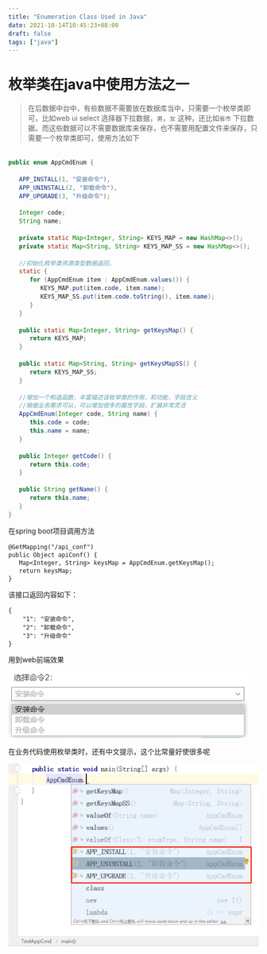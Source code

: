 ```yaml
---
title: "Enumeration Class Used in Java"
date: 2021-10-14T10:45:23+08:00
draft: false
tags: ["java"]
---
```


# 枚举类在java中使用方法之一

> 在后数据中台中，有些数据不需要放在数据库当中，只需要一个枚举类即可，比如web ui select 选择器下拉数据，`男`，`女` 这种，还比如`省市` 下拉数据，而这些数据可以不需要数据库来保存，也不需要用配置文件来保存，只需要一个枚举类即可，使用方法如下

```JAVA

public enum AppCmdEnum {

   APP_INSTALL(1, "安装命令"),
   APP_UNINSTALL(2, "卸载命令"),
   APP_UPGRADE(3, "升级命令");

   Integer code;
   String name;

   private static Map<Integer, String> KEYS_MAP = new HashMap<>();
   private static Map<String, String> KEYS_MAP_SS = new HashMap<>();

   //初始化枚举类资源类型数据返回，
   static {
      for (AppCmdEnum item : AppCmdEnum.values()) {
         KEYS_MAP.put(item.code, item.name);
         KEYS_MAP_SS.put(item.code.toString(), item.name);
      }
   }

   public static Map<Integer, String> getKeysMap() {
      return KEYS_MAP;
   }

   public static Map<String, String> getKeysMapSS() {
      return KEYS_MAP_SS;
   }

   //增加一个构造函数，丰富描述该枚举类的作用，和功能，字段含义
   //根据业务需求可以，可以增加很多的属性字段，扩展非常灵活
   AppCmdEnum(Integer code, String name) {
      this.code = code;
      this.name = name;
   }

   public Integer getCode() {
      return this.code;
   }

   public String getName() {
      return this.name;
   }
}

```



在spring boot项目调用方法

```
@GetMapping("/api_conf")
public Object apiConf() {
   Map<Integer, String> keysMap = AppCmdEnum.getKeysMap();
   return keysMap;
}
```

该接口返回内容如下：

```
{
	"1": "安装命令",
	"2": "卸载命令",
	"3": "升级命令"
}
```

用到web前端效果

![image-20211014110500057](image-20211014110500057.png)

在业务代码使用枚举类时，还有中文提示，这个比常量好使很多呢

![image-20211014110845695](image-20211014110845695.png)